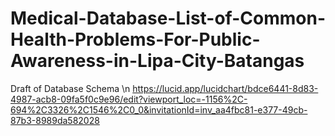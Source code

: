 # Medical-Database-List-of-Common-Health-Problems-For-Public-Awareness-in-Lipa-City-Batangas

Draft of Database Schema \n
https://lucid.app/lucidchart/bdce6441-8d83-4987-acb8-09fa5f0c9e96/edit?viewport_loc=-1156%2C-694%2C3326%2C1546%2C0_0&invitationId=inv_aa4fbc81-e377-49cb-87b3-8989da582028

